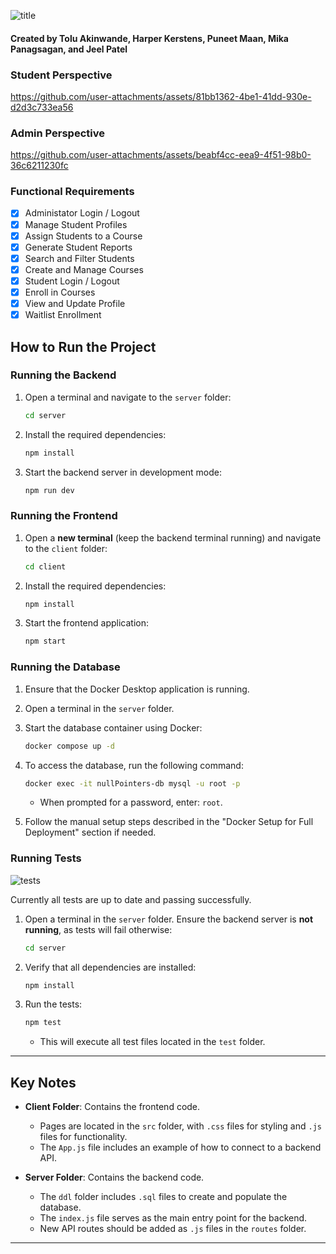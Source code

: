 ![title](https://github.com/user-attachments/assets/77607944-b3bb-4813-8c70-43efa5d501f2)
#### Created by Tolu Akinwande, Harper Kerstens, Puneet Maan, Mika Panagsagan, and Jeel Patel
### Student Perspective
https://github.com/user-attachments/assets/81bb1362-4be1-41dd-930e-d2d3c733ea56

### Admin Perspective
https://github.com/user-attachments/assets/beabf4cc-eea9-4f51-98b0-36c6211230fc

### Functional Requirements
 - [x] Administator Login / Logout
 - [x] Manage Student Profiles
 - [x] Assign Students to a Course
 - [x] Generate Student Reports
 - [x] Search and Filter Students
 - [x] Create and Manage Courses
 - [x] Student Login / Logout
 - [x] Enroll in Courses
 - [x] View and Update Profile
 - [x] Waitlist Enrollment

## How to Run the Project
### Running the Backend

1. Open a terminal and navigate to the `server` folder:

   ```bash
   cd server
   ```

2. Install the required dependencies:

   ```bash
   npm install
   ```

3. Start the backend server in development mode:

   ```bash
   npm run dev
   ```

### Running the Frontend

1. Open a **new terminal** (keep the backend terminal running) and navigate to the `client` folder:

   ```bash
   cd client
   ```

2. Install the required dependencies:

   ```bash
   npm install
   ```

3. Start the frontend application:

   ```bash
   npm start
   ```

### Running the Database

1. Ensure that the Docker Desktop application is running.
2. Open a terminal in the `server` folder.
3. Start the database container using Docker:

   ```bash
   docker compose up -d
   ```

4. To access the database, run the following command:

   ```bash
   docker exec -it nullPointers-db mysql -u root -p
   ```

   - When prompted for a password, enter: `root`.

5. Follow the manual setup steps described in the "Docker Setup for Full Deployment" section if needed.

### Running Tests

![tests](https://github.com/user-attachments/assets/414b7ef7-839b-4efa-b4ee-5c67300f4424)

Currently all tests are up to date and passing successfully.

1. Open a terminal in the `server` folder. Ensure the backend server is **not running**, as tests will fail otherwise:

   ```bash
   cd server
   ```

2. Verify that all dependencies are installed:

   ```bash
   npm install
   ```

3. Run the tests:

   ```bash
   npm test
   ```

   - This will execute all test files located in the `test` folder.

---

## Key Notes

- **Client Folder**: Contains the frontend code.
  - Pages are located in the `src` folder, with `.css` files for styling and `.js` files for functionality.
  - The `App.js` file includes an example of how to connect to a backend API.

- **Server Folder**: Contains the backend code.
  - The `ddl` folder includes `.sql` files to create and populate the database.
  - The `index.js` file serves as the main entry point for the backend.
  - New API routes should be added as `.js` files in the `routes` folder.

---

